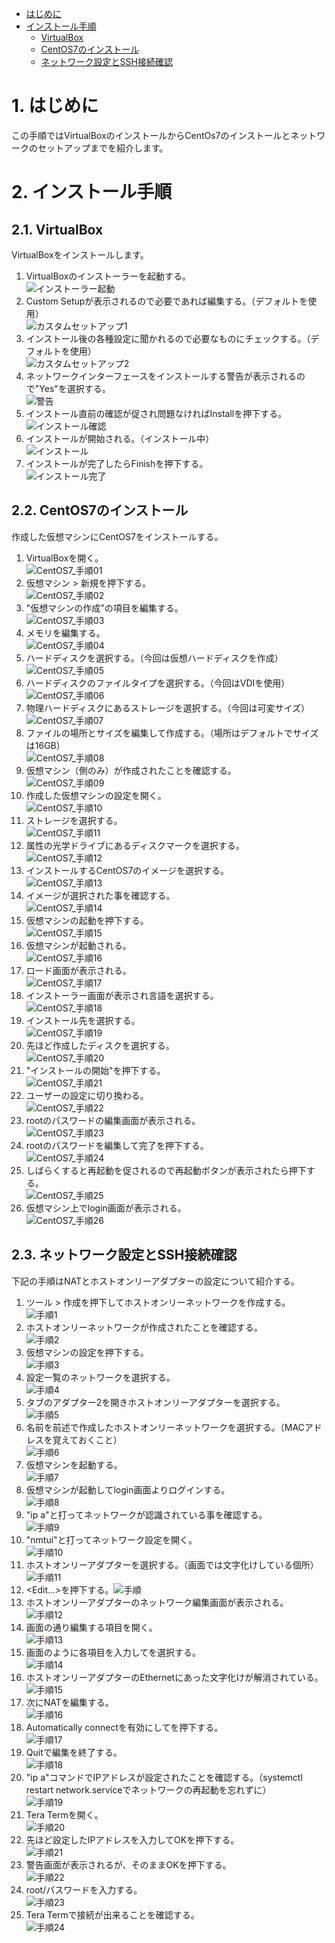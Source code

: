 
<!-- TOC -->

- [はじめに](#はじめに)
- [インストール手順](#インストール手順)
    - [VirtualBox](#virtualbox)
    - [CentOS7のインストール](#centos7のインストール)
    - [ネットワーク設定とSSH接続確認](#ネットワーク設定とssh接続確認)

<!-- /TOC -->

# 1. はじめに
この手順ではVirtualBoxのインストールからCentOs7のインストールとネットワークのセットアップまでを紹介します。

# 2. インストール手順

## 2.1. VirtualBox
VirtualBoxをインストールします。

1. VirtualBoxのインストーラーを起動する。<br />![インストーラー起動](./images/setup/Installing-VirtualBox/01.png)
1. Custom Setupが表示されるので必要であれば編集する。（デフォルトを使用）<br />![カスタムセットアップ1](./images/setup/Installing-VirtualBox/02.png)
1. インストール後の各種設定に聞かれるので必要なものにチェックする。（デフォルトを使用）<br />![カスタムセットアップ2](./images/setup/Installing-VirtualBox/03.png)
1. ネットワークインターフェースをインストールする警告が表示されるので"Yes"を選択する。<br />![警告](./images/setup/Installing-VirtualBox/04.png)
1. インストール直前の確認が促され問題なければInstallを押下する。<br />![インストール確認](./images/setup/Installing-VirtualBox/05.png)
1. インストールが開始される。（インストール中）<br />![インストール](./images/setup/Installing-VirtualBox/06.png)
1. インストールが完了したらFinishを押下する。<br />![インストール完了](./images/setup/Installing-VirtualBox/07.png)

## 2.2. CentOS7のインストール
作成した仮想マシンにCentOS7をインストールする。

1. VirtualBoxを開く。<br />![CentOS7_手順01](./images/setup/Installing-CentOS7/01.png)
1. 仮想マシン > 新規を押下する。<br />![CentOS7_手順02](./images/setup/Installing-CentOS7/02.png)
1. "仮想マシンの作成"の項目を編集する。<br />![CentOS7_手順03](./images/setup/Installing-CentOS7/03.png)
1. メモリを編集する。<br />![CentOS7_手順04](./images/setup/Installing-CentOS7/04.png)
1. ハードディスクを選択する。（今回は仮想ハードディスクを作成）<br />![CentOS7_手順05](./images/setup/Installing-CentOS7/05.png)
1. ハードディスクのファイルタイプを選択する。（今回はVDIを使用）<br />![CentOS7_手順06](./images/setup/Installing-CentOS7/06.png)
1. 物理ハードディスクにあるストレージを選択する。（今回は可変サイズ）<br />![CentOS7_手順07](./images/setup/Installing-CentOS7/07.png)
1. ファイルの場所とサイズを編集して作成する。（場所はデフォルトでサイズは16GB）<br />![CentOS7_手順08](./images/setup/Installing-CentOS7/08.png)
1. 仮想マシン（側のみ）が作成されたことを確認する。<br />![CentOS7_手順09](./images/setup/Installing-CentOS7/09.png)
1. 作成した仮想マシンの設定を開く。<br />![CentOS7_手順10](./images/setup/Installing-CentOS7/10.png)
1. ストレージを選択する。<br />![CentOS7_手順11](./images/setup/Installing-CentOS7/11.png)
1. 属性の光学ドライブにあるディスクマークを選択する。<br />![CentOS7_手順12](./images/setup/Installing-CentOS7/12.png)
1. インストールするCentOS7のイメージを選択する。<br />![CentOS7_手順13](./images/setup/Installing-CentOS7/13.png)
1. イメージが選択された事を確認する。<br />![CentOS7_手順14](./images/setup/Installing-CentOS7/14.png)
1. 仮想マシンの起動を押下する。<br />![CentOS7_手順15](./images/setup/Installing-CentOS7/16.png)
1. 仮想マシンが起動される。<br />![CentOS7_手順16](./images/setup/Installing-CentOS7/17.png)
1. ロード画面が表示される。<br />![CentOS7_手順17](./images/setup/Installing-CentOS7/18.png)
1. インストーラー画面が表示され言語を選択する。<br />![CentOS7_手順18](./images/setup/Installing-CentOS7/19.png)
1. インストール先を選択する。<br />![CentOS7_手順19](./images/setup/Installing-CentOS7/20.png)
1. 先ほど作成したディスクを選択する。<br />![CentOS7_手順20](./images/setup/Installing-CentOS7/21.png)
1. "インストールの開始"を押下する。<br />![CentOS7_手順21](./images/setup/Installing-CentOS7/22.png)
1. ユーザーの設定に切り換わる。<br />![CentOS7_手順22](./images/setup/Installing-CentOS7/23.png)
1. rootのパスワードの編集画面が表示される。<br />![CentOS7_手順23](./images/setup/Installing-CentOS7/24.png)
1. rootのパスワードを編集して完了を押下する。<br />![CentOS7_手順24](./images/setup/Installing-CentOS7/25.png)
1. しばらくすると再起動を促されるので再起動ボタンが表示されたら押下する。<br />![CentOS7_手順25](./images/setup/Installing-CentOS7/26.png)
1. 仮想マシン上でlogin画面が表示される。<br />![CentOS7_手順26](./images/setup/Installing-CentOS7/27.png)


## 2.3. ネットワーク設定とSSH接続確認
下記の手順はNATとホストオンリーアダプターの設定について紹介する。

1. ツール > 作成を押下してホストオンリーネットワークを作成する。<br />![手順1](./images/setup/Setup-Envloyment/01.png)
1. ホストオンリーネットワークが作成されたことを確認する。<br />![手順2](./images/setup/Setup-Envloyment/02.png)
1. 仮想マシンの設定を押下する。<br />![手順3](./images/setup/Setup-Envloyment/03.png)
1. 設定一覧のネットワークを選択する。<br />![手順4](./images/setup/Setup-Envloyment/04.png)
1. タブのアダプター2を開きホストオンリーアダプターを選択する。<br />![手順5](./images/setup/Setup-Envloyment/05.png)
1. 名前を前述で作成したホストオンリーネットワークを選択する。（MACアドレスを覚えておくこと）<br />![手順6](./images/setup/Setup-Envloyment/06.png)
1. 仮想マシンを起動する。<br />![手順7](./images/setup/Setup-Envloyment/07.png)
1. 仮想マシンが起動してlogin画面よりログインする。<br />![手順8](./images/setup/Setup-Envloyment/08.png)
1. "ip a"と打ってネットワークが認識されている事を確認する。<br />![手順9](./images/setup/Setup-Envloyment/09.png)
1. "nmtui"と打ってネットワーク設定を開く。<br />![手順10](./images/setup/Setup-Envloyment/10.png)
1. ホストオンリーアダプターを選択する。（画面では文字化けしている個所）<br />![手順11](./images/setup/Setup-Envloyment/11.png)
1. <Edit...>を押下する。![手順](./images/setup/Setup-Envloyment/12.png)
1. ホストオンリーアダプターのネットワーク編集画面が表示される。<br />![手順12](./images/setup/Setup-Envloyment/13.png)
1. 画面の通り編集する項目を開く。<br />![手順13](./images/setup/Setup-Envloyment/14.png)
1. 画面のように各項目を入力して<OK>を選択する。<br />![手順14](./images/setup/Setup-Envloyment/15.png)
1. ホストオンリーアダプターのEthernetにあった文字化けが解消されている。<br />![手順15](./images/setup/Setup-Envloyment/16.png)
1. 次にNATを編集する。<br />![手順16](./images/setup/Setup-Envloyment/17-01.png)
1. Automatically connectを有効にして<OK>を押下する。<br />![手順17](./images/setup/Setup-Envloyment/17-02.png)
1. Quitで編集を終了する。<br />![手順18](./images/setup/Setup-Envloyment/17-99.png)
1. "ip a"コマンドでIPアドレスが設定されたことを確認する。（systemctl restart network.serviceでネットワークの再起動を忘れずに）<br />![手順19](./images/setup/Setup-Envloyment/18.png)
1. Tera Termを開く。<br />![手順20](./images/setup/Setup-Envloyment/19.png)
1. 先ほど設定したIPアドレスを入力してOKを押下する。<br />![手順21](./images/setup/Setup-Envloyment/20.png)
1. 警告画面が表示されるが、そのままOKを押下する。<br />![手順22](./images/setup/Setup-Envloyment/21.png)
1. root/パスワードを入力する。<br />![手順23](./images/setup/Setup-Envloyment/22.png)
1. Tera Termで接続が出来ることを確認する。<br />![手順24](./images/setup/Setup-Envloyment/23.png)